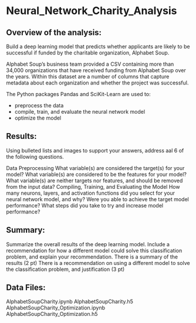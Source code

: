 # Neural_Network_Charity_Analysis

## Overview of the analysis: 
Build a deep learning model that predicts whether applicants are likely to be successful if funded by the charitable organization, Alphabet Soup.

Alphabet Soup’s business team provided a CSV containing more than 34,000 organizations that have received funding from Alphabet Soup over the years. Within this dataset are a number of columns that capture metadata about each organization and whether the project was successful.

The Python packages Pandas and SciKit-Learn are used to:
- preprocess the data
- compile, train, and evaluate the neural network model
- optimize the model 

## Results: 
Using bulleted lists and images to support your answers, address aal 6 of the following questions.

Data Preprocessing
What variable(s) are considered the target(s) for your model?
What variable(s) are considered to be the features for your model?
What variable(s) are neither targets nor features, and should be removed from the input data?
Compiling, Training, and Evaluating the Model
How many neurons, layers, and activation functions did you select for your neural network model, and why?
Were you able to achieve the target model performance?
What steps did you take to try and increase model performance?

## Summary: 
Summarize the overall results of the deep learning model. Include a recommendation for how a different model could solve this classification problem, and explain your recommendation.
There is a summary of the results (2 pt)
There is a recommendation on using a different model to solve the classification problem, and justification (3 pt)

## Data Files:
AlphabetSoupCharity.ipynb
AlphabetSoupCharity.h5
AlphabetSoupCharity_Optimization.ipynb
AlphabetSoupCharity_Optimization.h5